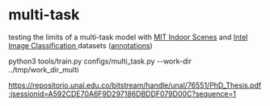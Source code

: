# multi-task
testing the limits of a multi-task model with [MIT Indoor Scenes](https://www.kaggle.com/datasets/itsahmad/indoor-scenes-cvpr-2019)  and 
[Intel Image Classification ](https://www.kaggle.com/datasets/puneet6060/intel-image-classification) datasets ([annotations](https://drive.google.com/drive/folders/1_c9YBBDQckzHVLa1A0RINngRi65Vf-Sg?usp=share_link))

python3 tools/train.py configs/multi_task.py --work-dir ../tmp/work_dir_multi


https://repositorio.unal.edu.co/bitstream/handle/unal/76551/PhD_Thesis.pdf;jsessionid=A592CDE70A6F9D297186DBDDF079D00C?sequence=1
